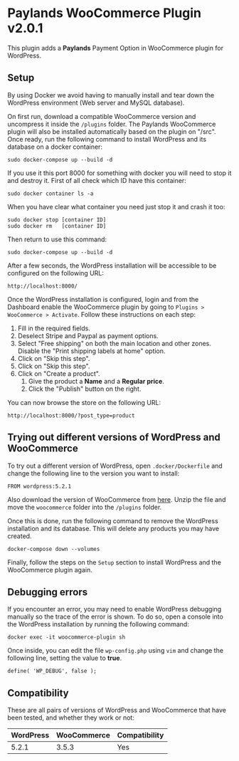 # Paylands WooCommerce Plugin v2.0.1

This plugin adds a **Paylands** Payment Option in WooCommerce plugin for WordPress.

## Setup

By using Docker we avoid having to manually install and tear down the WordPress environment (Web server and MySQL database).

On first run, download a compatible WooCommerce version and uncompress it inside the `/plugins` folder. The Paylands WooCommerce plugin will also be installed automatically based on the plugin on "/src". Once ready, run the following command to install WordPress and its database on a docker container:

    sudo docker-compose up --build -d 

If you use it this port 8000 for something with docker you will need to stop it and destroy it. First of all check which ID have this container:

    sudo docker container ls -a

When you have clear what container you need just stop it and crash it too:

    sudo docker stop [container ID]
    sudo docker rm   [container ID]

Then return to use this command:

    sudo docker-compose up --build -d

After a few seconds, the WordPress installation will be accessible to be configured on the following URL:

    http://localhost:8000/

Once the WordPress installation is configured, login and from the Dashboard enable the WooCommerce plugin by going to `Plugins > WooCommerce > Activate`. Follow these instructions on each step:
1. Fill in the required fields.
2. Deselect Stripe and Paypal as payment options.
3. Select "Free shipping" on both the main location and other zones. Disable the "Print shipping labels at home" option.
4. Click on "Skip this step".
5. Click on "Skip this step".
6. Click on "Create a product".
    1. Give the product a **Name** and a **Regular price**.
    2. Click the "Publish" button on the right.
    
You can now browse the store on the following URL:

    http://localhost:8000/?post_type=product

## Trying out different versions of WordPress and WooCommerce

To try out a different version of WordPress, open `.docker/Dockerfile` and change the following line to the version you want to install:

    FROM wordpress:5.2.1

Also download the version of WooCommerce from [here](https://developer.woocommerce.com/releases/). Unzip the file and move the `woocommerce` folder into the `/plugins` folder.

Once this is done, run the following command to remove the WordPress installation and its database. This will delete any products you may have created.

    docker-compose down --volumes

Finally, follow the steps on the `Setup` section to install WordPress and the WooCommerce plugin again.

## Debugging errors

If you encounter an error, you may need to enable WordPress debugging manually so the trace of the error is shown. To do so, open a console into the WordPress installation by running the following command:

    docker exec -it woocommerce-plugin sh

Once inside, you can edit the file `wp-config.php` using `vim` and change the following line, setting the value to **true**.

    define( 'WP_DEBUG', false );

## Compatibility

These are all pairs of versions of WordPress and WooCommerce that have been tested, and whether they work or not:

| WordPress | WooCommerce | Compatibility|
|-----------|-------------|--------------|
| 5.2.1     | 3.5.3       | Yes          |
 
